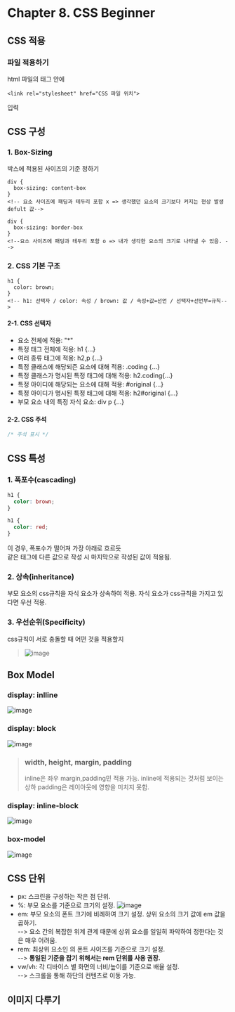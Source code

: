 # Chapter 8. CSS Beginner

## CSS 적용

### 파일 적용하기

html 파일의 <head>태그 안에

```
<link rel="stylesheet" href="CSS 파일 위치">
```

입력

## CSS 구성

### 1. Box-Sizing

박스에 적용된 사이즈의 기준 정하기

```
div {
  box-sizing: content-box
}
<!-- 요소 사이즈에 패딩과 테두리 포함 x => 생각했던 요소의 크기보다 커지는 현상 발생
defult 값-->
```

```
div {
  box-sizing: border-box
}
<!--요소 사이즈에 패딩과 테두리 포함 o => 내가 생각한 요소의 크기로 나타낼 수 있음. -->
```

### 2. CSS 기본 구조

```
h1 {
  color: brown;
}
<!-- h1: 선택자 / color: 속성 / brown: 값 / 속성+값=선언 / 선택자+선언부=규칙-->
```

#### 2-1. CSS 선택자

- 요소 전체에 적용: "\*"
- 특정 태그 전체에 적용: h1 {...}
- 여러 종류 태그에 적용: h2,p {...}
- 특정 클래스에 해당되즌 요소에 대해 적용: .coding {...}
- 특정 클래스가 명시된 특정 태그에 대해 적용: h2.coding{...}
- 특정 아이디에 해당되는 요소에 대해 적용: #original {...}
- 특정 아이디가 명시된 특정 태그에 대해 적용: h2#original {...}
- 부모 요소 내의 특정 자식 요소: div p {...}

#### 2-2. CSS 주석

```css
/* 주석 표시 */
```

## CSS 특성

### 1. 폭포수(cascading)

```css
h1 {
  color: brown;
}

h1 {
  color: red;
}
```

이 경우, 폭포수가 떨어져 가장 아래로 흐르듯<br>
같은 태그에 다른 값으로 작성 시 마지막으로 작성된 값이 적용됨.

### 2. 상속(inheritance)

부모 요소의 css규칙을 자식 요소가 상속하여 적용.
자식 요소가 css규칙을 가지고 있다면 우선 적용.

### 3. 우선순위(Specificity)

css규칙이 서로 충돌할 때 어떤 것을 적용할지

> ![image](https://github.com/llyybbb/likelion_session/assets/105144795/a43a2fff-cfeb-4939-ac2d-0434e2a29c92)

## Box Model

### display: inlline

![image](https://github.com/llyybbb/likelion_session/assets/105144795/a9ae674f-8df8-4f0f-befe-15aa641937b9)

### display: block

![image](https://github.com/llyybbb/likelion_session/assets/105144795/8a95af9a-1561-4266-b89d-3a028367477a)

> ### width, height, margin, padding
>
> inline은 좌우 margin,padding민 적용 가능.
> inline에 적용되는 것처럼 보이는 상하 padding은 레이아웃에 영향을 미치지 못함.

### display: inline-block

![image](https://github.com/llyybbb/likelion_session/assets/105144795/e3bbda4d-ab17-4770-a77e-09af13eb7058)

### box-model

![image](https://github.com/llyybbb/likelion_session/assets/105144795/c8037c77-6166-4549-9f31-3fcf522a0756)

## CSS 단위

- px: 스크린을 구성하는 작은 점 단위.
- %: 부모 요소를 기준으로 크기의 설정.
  ![image](https://github.com/llyybbb/likelion_session/assets/105144795/4424ec2b-d757-4f12-a869-b3fffcfef423)
- em: 부모 요소의 폰트 크기에 비례하여 크기 설정. 상위 요소의 크기 값에 em 값을 곱하기.  
  --> 요소 간의 복잡한 위계 관계 때문에 상위 요소를 일일히 파악하여 정한다는 것은 매우 어려움.
- rem: 최상위 요소인 <html>의 폰트 사이즈를 기준으로 크기 설정.  
  --> **통일된 기준을 잡기 위해서는 rem 단위를 사용 권장.**
- vw/vh: 각 디바이스 별 화면의 너비/높이를 기준으로 배율 설정.  
  --> 스크롤을 통해 하단의 컨텐츠로 이동 가능.

## 이미지 다루기

